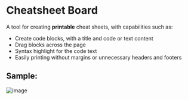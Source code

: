 # Cheatsheet Board

A tool for creating **printable** cheat sheets, with capabilities such as:
- Create code blocks, with a title and code or text content
- Drag blocks across the page
- Syntax highlight for the code text
- Easily printing without margins or unnecessary headers and footers

## Sample:

![image](https://github.com/user-attachments/assets/dcfc753d-cf73-4a15-b584-26c368406201)

